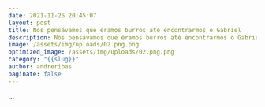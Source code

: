 ```yaml
---
date: 2021-11-25 20:45:07
layout: post
title: Nós pensávamos que éramos burros até encontrarmos o Gabriel
description: Nós pensávamos que éramos burros até encontrarmos o Gabriel
image: /assets/img/uploads/02.png.png
optimized_image: /assets/img/uploads/02.png.png
category: "{{slug}}"
author: andreribas
paginate: false
---
```

...